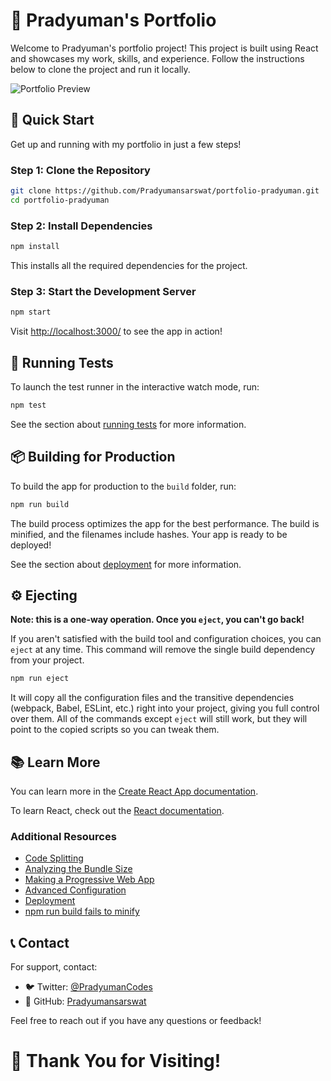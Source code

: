 # 🌟 Pradyuman's Portfolio

Welcome to Pradyuman's portfolio project! This project is built using React and showcases my work, skills, and experience. Follow the instructions below to clone the project and run it locally.

![Portfolio Preview](path_to_your_image)

## 🚀 Quick Start

Get up and running with my portfolio in just a few steps!

### Step 1: Clone the Repository

```bash
git clone https://github.com/Pradyumansarswat/portfolio-pradyuman.git
cd portfolio-pradyuman
```

### Step 2: Install Dependencies

```bash
npm install
```

This installs all the required dependencies for the project.

### Step 3: Start the Development Server

```bash
npm start
```

Visit [http://localhost:3000/](http://localhost:3000/) to see the app in action!

## 🧪 Running Tests

To launch the test runner in the interactive watch mode, run:

```bash
npm test
```

See the section about [running tests](https://facebook.github.io/create-react-app/docs/running-tests) for more information.

## 📦 Building for Production

To build the app for production to the `build` folder, run:

```bash
npm run build
```

The build process optimizes the app for the best performance. The build is minified, and the filenames include hashes. Your app is ready to be deployed!

See the section about [deployment](https://facebook.github.io/create-react-app/docs/deployment) for more information.

## ⚙️ Ejecting

**Note: this is a one-way operation. Once you `eject`, you can't go back!**

If you aren't satisfied with the build tool and configuration choices, you can `eject` at any time. This command will remove the single build dependency from your project.

```bash
npm run eject
```

It will copy all the configuration files and the transitive dependencies (webpack, Babel, ESLint, etc.) right into your project, giving you full control over them. All of the commands except `eject` will still work, but they will point to the copied scripts so you can tweak them.

## 📚 Learn More

You can learn more in the [Create React App documentation](https://facebook.github.io/create-react-app/docs/getting-started).

To learn React, check out the [React documentation](https://reactjs.org/).

### Additional Resources

- [Code Splitting](https://facebook.github.io/create-react-app/docs/code-splitting)
- [Analyzing the Bundle Size](https://facebook.github.io/create-react-app/docs/analyzing-the-bundle-size)
- [Making a Progressive Web App](https://facebook.github.io/create-react-app/docs/making-a-progressive-web-app)
- [Advanced Configuration](https://facebook.github.io/create-react-app/docs/advanced-configuration)
- [Deployment](https://facebook.github.io/create-react-app/docs/deployment)
- [npm run build fails to minify](https://facebook.github.io/create-react-app/docs/troubleshooting#npm-run-build-fails-to-minify)

## 📞 Contact

For support, contact:

- 🐦 Twitter: [@PradyumanCodes](https://x.com/PradyumanCodes)
- 📌 GitHub: [Pradyumansarswat](https://github.com/Pradyumansarswat)

Feel free to reach out if you have any questions or feedback!

# 🎉 Thank You for Visiting!